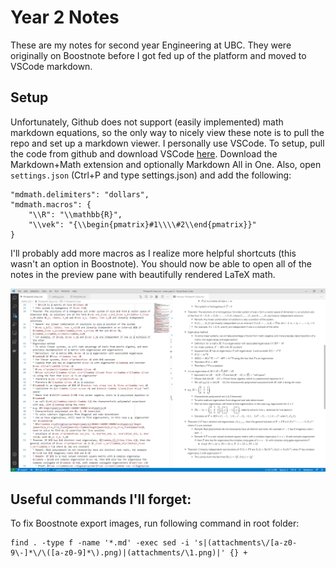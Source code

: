 # Year 2 Notes

These are my notes for second year Engineering at UBC. They were originally on Boostnote before I got fed up of the platform and moved to VSCode markdown. 

## Setup

Unfortunately, Github does not support (easily implemented) math markdown equations, so the only way to nicely view these note is to pull the repo and set up a markdown viewer. I personally use VSCode. To setup, pull the code from github and download VSCode [here](https://code.visualstudio.com/download). Download the Markdown+Math extension and optionally Markdown All in One. Also, open ```settings.json``` (Ctrl+P and type settings.json) and add the following: 

```
"mdmath.delimiters": "dollars", 
"mdmath.macros": {
    "\\R": "\\mathbb{R}",
    "\\vek": "{\\begin{pmatrix}#1\\\\#2\\end{pmatrix}}"
}
```
I'll probably add more macros as I realize more helpful shortcuts (this wasn't an option in Boostnote). You should now be able to open all of the notes in the preview pane with beautifully rendered LaTeX math. 

![](images/vscode-example.png)

## Useful commands I'll forget:

To fix Boostnote export images, run following command in root folder: 

```
find . -type f -name '*.md' -exec sed -i 's|(attachments\/[a-z0-9\-]*\/\([a-z0-9]*\).png)|(attachments/\1.png)|' {} +
```